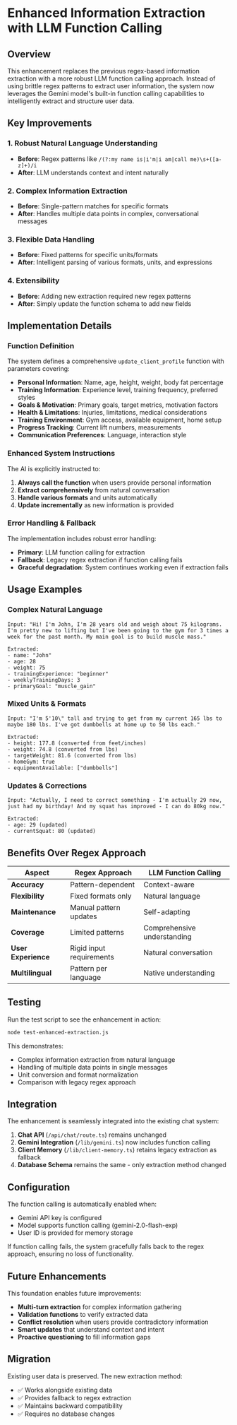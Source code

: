 # Enhanced Information Extraction with LLM Function Calling

## Overview

This enhancement replaces the previous regex-based information extraction with a more robust LLM function calling approach. Instead of using brittle regex patterns to extract user information, the system now leverages the Gemini model's built-in function calling capabilities to intelligently extract and structure user data.

## Key Improvements

### 1. **Robust Natural Language Understanding**
- **Before**: Regex patterns like `/(?:my name is|i'm|i am|call me)\s+([a-z]+)/i`
- **After**: LLM understands context and intent naturally

### 2. **Complex Information Extraction**
- **Before**: Single-pattern matches for specific formats
- **After**: Handles multiple data points in complex, conversational messages

### 3. **Flexible Data Handling**
- **Before**: Fixed patterns for specific units/formats
- **After**: Intelligent parsing of various formats, units, and expressions

### 4. **Extensibility**
- **Before**: Adding new extraction required new regex patterns
- **After**: Simply update the function schema to add new fields

## Implementation Details

### Function Definition

The system defines a comprehensive `update_client_profile` function with parameters covering:

- **Personal Information**: Name, age, height, weight, body fat percentage
- **Training Information**: Experience level, training frequency, preferred styles
- **Goals & Motivation**: Primary goals, target metrics, motivation factors
- **Health & Limitations**: Injuries, limitations, medical considerations
- **Training Environment**: Gym access, available equipment, home setup
- **Progress Tracking**: Current lift numbers, measurements
- **Communication Preferences**: Language, interaction style

### Enhanced System Instructions

The AI is explicitly instructed to:
1. **Always call the function** when users provide personal information
2. **Extract comprehensively** from natural conversation
3. **Handle various formats** and units automatically
4. **Update incrementally** as new information is provided

### Error Handling & Fallback

The implementation includes robust error handling:
- **Primary**: LLM function calling for extraction
- **Fallback**: Legacy regex extraction if function calling fails
- **Graceful degradation**: System continues working even if extraction fails

## Usage Examples

### Complex Natural Language
```
Input: "Hi! I'm John, I'm 28 years old and weigh about 75 kilograms. I'm pretty new to lifting but I've been going to the gym for 3 times a week for the past month. My main goal is to build muscle mass."

Extracted:
- name: "John"
- age: 28
- weight: 75
- trainingExperience: "beginner"
- weeklyTrainingDays: 3
- primaryGoal: "muscle_gain"
```

### Mixed Units & Formats
```
Input: "I'm 5'10\" tall and trying to get from my current 165 lbs to maybe 180 lbs. I've got dumbbells at home up to 50 lbs each."

Extracted:
- height: 177.8 (converted from feet/inches)
- weight: 74.8 (converted from lbs)
- targetWeight: 81.6 (converted from lbs)
- homeGym: true
- equipmentAvailable: ["dumbbells"]
```

### Updates & Corrections
```
Input: "Actually, I need to correct something - I'm actually 29 now, just had my birthday! And my squat has improved - I can do 80kg now."

Extracted:
- age: 29 (updated)
- currentSquat: 80 (updated)
```

## Benefits Over Regex Approach

| Aspect | Regex Approach | LLM Function Calling |
|--------|---------------|---------------------|
| **Accuracy** | Pattern-dependent | Context-aware |
| **Flexibility** | Fixed formats only | Natural language |
| **Maintenance** | Manual pattern updates | Self-adapting |
| **Coverage** | Limited patterns | Comprehensive understanding |
| **User Experience** | Rigid input requirements | Natural conversation |
| **Multilingual** | Pattern per language | Native understanding |

## Testing

Run the test script to see the enhancement in action:

```bash
node test-enhanced-extraction.js
```

This demonstrates:
- Complex information extraction from natural language
- Handling of multiple data points in single messages
- Unit conversion and format normalization
- Comparison with legacy regex approach

## Integration

The enhancement is seamlessly integrated into the existing chat system:

1. **Chat API** (`/api/chat/route.ts`) remains unchanged
2. **Gemini Integration** (`/lib/gemini.ts`) now includes function calling
3. **Client Memory** (`/lib/client-memory.ts`) retains legacy extraction as fallback
4. **Database Schema** remains the same - only extraction method changed

## Configuration

The function calling is automatically enabled when:
- Gemini API key is configured
- Model supports function calling (gemini-2.0-flash-exp)
- User ID is provided for memory storage

If function calling fails, the system gracefully falls back to the regex approach, ensuring no loss of functionality.

## Future Enhancements

This foundation enables future improvements:
- **Multi-turn extraction** for complex information gathering
- **Validation functions** to verify extracted data
- **Conflict resolution** when users provide contradictory information
- **Smart updates** that understand context and intent
- **Proactive questioning** to fill information gaps

## Migration

Existing user data is preserved. The new extraction method:
- ✅ Works alongside existing data
- ✅ Provides fallback to regex extraction
- ✅ Maintains backward compatibility
- ✅ Requires no database changes
